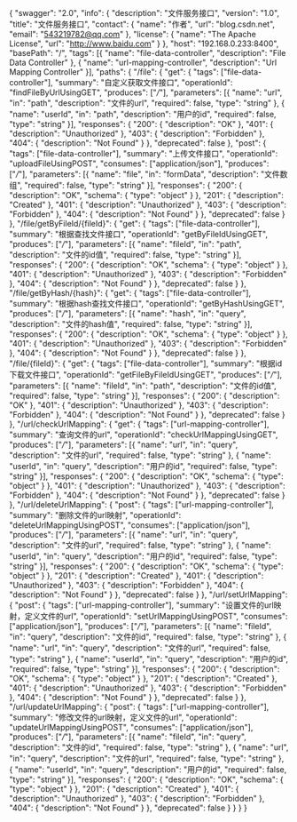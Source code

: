 {
    "swagger": "2.0",
    "info": {
        "description": "文件服务接口",
        "version": "1.0",
        "title": "文件服务接口",
        "contact": {
            "name": "作者",
            "url": "blog.csdn.net",
            "email": "543219782@qq.com"
        },
        "license": {
            "name": "The Apache License",
            "url": "http://www.baidu.com"
        }
    },
    "host": "192.168.0.233:8400",
    "basePath": "/",
    "tags": [{
        "name": "file-data-controller",
        "description": "File Data Controller"
    }, {
        "name": "url-mapping-controller",
        "description": "Url Mapping Controller"
    }],
    "paths": {
        "/file": {
            "get": {
                "tags": ["file-data-controller"],
                "summary": "自定义获取文件接口",
                "operationId": "findFileByUrlUsingGET",
                "produces": ["*/*"],
                "parameters": [{
                    "name": "url",
                    "in": "path",
                    "description": "文件的url",
                    "required": false,
                    "type": "string"
                }, {
                    "name": "userId",
                    "in": "path",
                    "description": "用户的id",
                    "required": false,
                    "type": "string"
                }],
                "responses": {
                    "200": {
                        "description": "OK"
                    },
                    "401": {
                        "description": "Unauthorized"
                    },
                    "403": {
                        "description": "Forbidden"
                    },
                    "404": {
                        "description": "Not Found"
                    }
                },
                "deprecated": false
            },
            "post": {
                "tags": ["file-data-controller"],
                "summary": "上传文件接口",
                "operationId": "uploadFileUsingPOST",
                "consumes": ["application/json"],
                "produces": ["*/*"],
                "parameters": [{
                    "name": "file",
                    "in": "formData",
                    "description": "文件数组",
                    "required": false,
                    "type": "string"
                }],
                "responses": {
                    "200": {
                        "description": "OK",
                        "schema": {
                            "type": "object"
                        }
                    },
                    "201": {
                        "description": "Created"
                    },
                    "401": {
                        "description": "Unauthorized"
                    },
                    "403": {
                        "description": "Forbidden"
                    },
                    "404": {
                        "description": "Not Found"
                    }
                },
                "deprecated": false
            }
        },
        "/file/getByFileId/{fileId}": {
            "get": {
                "tags": ["file-data-controller"],
                "summary": "根据查找文件接口",
                "operationId": "getByFileIdUsingGET",
                "produces": ["*/*"],
                "parameters": [{
                    "name": "fileId",
                    "in": "path",
                    "description": "文件的id值",
                    "required": false,
                    "type": "string"
                }],
                "responses": {
                    "200": {
                        "description": "OK",
                        "schema": {
                            "type": "object"
                        }
                    },
                    "401": {
                        "description": "Unauthorized"
                    },
                    "403": {
                        "description": "Forbidden"
                    },
                    "404": {
                        "description": "Not Found"
                    }
                },
                "deprecated": false
            }
        },
        "/file/getByHash/{hash}": {
            "get": {
                "tags": ["file-data-controller"],
                "summary": "根据hash查找文件接口",
                "operationId": "getByHashUsingGET",
                "produces": ["*/*"],
                "parameters": [{
                    "name": "hash",
                    "in": "query",
                    "description": "文件的hash值",
                    "required": false,
                    "type": "string"
                }],
                "responses": {
                    "200": {
                        "description": "OK",
                        "schema": {
                            "type": "object"
                        }
                    },
                    "401": {
                        "description": "Unauthorized"
                    },
                    "403": {
                        "description": "Forbidden"
                    },
                    "404": {
                        "description": "Not Found"
                    }
                },
                "deprecated": false
            }
        },
        "/file/{fileId}": {
            "get": {
                "tags": ["file-data-controller"],
                "summary": "根据id下载文件接口",
                "operationId": "getFileByFileIdUsingGET",
                "produces": ["*/*"],
                "parameters": [{
                    "name": "fileId",
                    "in": "path",
                    "description": "文件的id值",
                    "required": false,
                    "type": "string"
                }],
                "responses": {
                    "200": {
                        "description": "OK"
                    },
                    "401": {
                        "description": "Unauthorized"
                    },
                    "403": {
                        "description": "Forbidden"
                    },
                    "404": {
                        "description": "Not Found"
                    }
                },
                "deprecated": false
            }
        },
        "/url/checkUrlMapping": {
            "get": {
                "tags": ["url-mapping-controller"],
                "summary": "查询文件的url",
                "operationId": "checkUrlMappingUsingGET",
                "produces": ["*/*"],
                "parameters": [{
                    "name": "url",
                    "in": "query",
                    "description": "文件的url",
                    "required": false,
                    "type": "string"
                }, {
                    "name": "userId",
                    "in": "query",
                    "description": "用户的id",
                    "required": false,
                    "type": "string"
                }],
                "responses": {
                    "200": {
                        "description": "OK",
                        "schema": {
                            "type": "object"
                        }
                    },
                    "401": {
                        "description": "Unauthorized"
                    },
                    "403": {
                        "description": "Forbidden"
                    },
                    "404": {
                        "description": "Not Found"
                    }
                },
                "deprecated": false
            }
        },
        "/url/deleteUrlMapping": {
            "post": {
                "tags": ["url-mapping-controller"],
                "summary": "删除文件的url映射",
                "operationId": "deleteUrlMappingUsingPOST",
                "consumes": ["application/json"],
                "produces": ["*/*"],
                "parameters": [{
                    "name": "url",
                    "in": "query",
                    "description": "文件的url",
                    "required": false,
                    "type": "string"
                }, {
                    "name": "userId",
                    "in": "query",
                    "description": "用户的id",
                    "required": false,
                    "type": "string"
                }],
                "responses": {
                    "200": {
                        "description": "OK",
                        "schema": {
                            "type": "object"
                        }
                    },
                    "201": {
                        "description": "Created"
                    },
                    "401": {
                        "description": "Unauthorized"
                    },
                    "403": {
                        "description": "Forbidden"
                    },
                    "404": {
                        "description": "Not Found"
                    }
                },
                "deprecated": false
            }
        },
        "/url/setUrlMapping": {
            "post": {
                "tags": ["url-mapping-controller"],
                "summary": "设置文件的url映射，定义文件的url",
                "operationId": "setUrlMappingUsingPOST",
                "consumes": ["application/json"],
                "produces": ["*/*"],
                "parameters": [{
                    "name": "fileId",
                    "in": "query",
                    "description": "文件的id",
                    "required": false,
                    "type": "string"
                }, {
                    "name": "url",
                    "in": "query",
                    "description": "文件的url",
                    "required": false,
                    "type": "string"
                }, {
                    "name": "userId",
                    "in": "query",
                    "description": "用户的id",
                    "required": false,
                    "type": "string"
                }],
                "responses": {
                    "200": {
                        "description": "OK",
                        "schema": {
                            "type": "object"
                        }
                    },
                    "201": {
                        "description": "Created"
                    },
                    "401": {
                        "description": "Unauthorized"
                    },
                    "403": {
                        "description": "Forbidden"
                    },
                    "404": {
                        "description": "Not Found"
                    }
                },
                "deprecated": false
            }
        },
        "/url/updateUrlMapping": {
            "post": {
                "tags": ["url-mapping-controller"],
                "summary": "修改文件的url映射，定义文件的url",
                "operationId": "updateUrlMappingUsingPOST",
                "consumes": ["application/json"],
                "produces": ["*/*"],
                "parameters": [{
                    "name": "fileId",
                    "in": "query",
                    "description": "文件的id",
                    "required": false,
                    "type": "string"
                }, {
                    "name": "url",
                    "in": "query",
                    "description": "文件的url",
                    "required": false,
                    "type": "string"
                }, {
                    "name": "userId",
                    "in": "query",
                    "description": "用户的id",
                    "required": false,
                    "type": "string"
                }],
                "responses": {
                    "200": {
                        "description": "OK",
                        "schema": {
                            "type": "object"
                        }
                    },
                    "201": {
                        "description": "Created"
                    },
                    "401": {
                        "description": "Unauthorized"
                    },
                    "403": {
                        "description": "Forbidden"
                    },
                    "404": {
                        "description": "Not Found"
                    }
                },
                "deprecated": false
            }
        }
    }
}